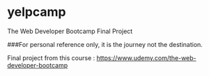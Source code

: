 # yelpcamp
The Web Developer Bootcamp Final Project

###For personal reference only, it is the journey not the destination.

Final project from this course : 
https://www.udemy.com/the-web-developer-bootcamp

